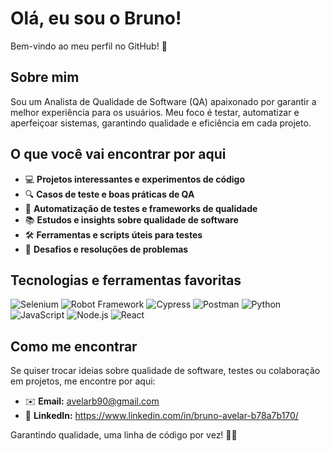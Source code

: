 # Olá, eu sou o Bruno! 

Bem-vindo ao meu perfil no GitHub! 🚀

## Sobre mim
Sou um Analista de Qualidade de Software (QA) apaixonado por garantir a melhor experiência para os usuários. Meu foco é testar, automatizar e aperfeiçoar sistemas, garantindo qualidade e eficiência em cada projeto. 

## O que você vai encontrar por aqui
- 💻 **Projetos interessantes e experimentos de código**
- 🔍 **Casos de teste e boas práticas de QA**
- 🤖 **Automatização de testes e frameworks de qualidade**
- 📚 **Estudos e insights sobre qualidade de software**
- 🛠 **Ferramentas e scripts úteis para testes**
- 🎯 **Desafios e resoluções de problemas**

## Tecnologias e ferramentas favoritas
![Selenium](https://img.shields.io/badge/Selenium-43B02A?style=for-the-badge&logo=selenium&logoColor=white)
![Robot Framework](https://img.shields.io/badge/Robot%20Framework-000000?style=for-the-badge&logo=robot-framework&logoColor=white)
![Cypress](https://img.shields.io/badge/Cypress-17202C?style=for-the-badge&logo=cypress&logoColor=white)
![Postman](https://img.shields.io/badge/Postman-FF6C37?style=for-the-badge&logo=postman&logoColor=white)
![Python](https://img.shields.io/badge/Python-3776AB?style=for-the-badge&logo=python&logoColor=white)
![JavaScript](https://img.shields.io/badge/JavaScript-F7DF1E?style=for-the-badge&logo=javascript&logoColor=black)
![Node.js](https://img.shields.io/badge/Node.js-339933?style=for-the-badge&logo=nodedotjs&logoColor=white)
![React](https://img.shields.io/badge/React-61DAFB?style=for-the-badge&logo=react&logoColor=black)

## Como me encontrar
Se quiser trocar ideias sobre qualidade de software, testes ou colaboração em projetos, me encontre por aqui:
- ✉️ **Email:** avelarb90@gmail.com
- 💼 **LinkedIn:** https://www.linkedin.com/in/bruno-avelar-b78a7b170/

Garantindo qualidade, uma linha de código por vez! 🚀✨
